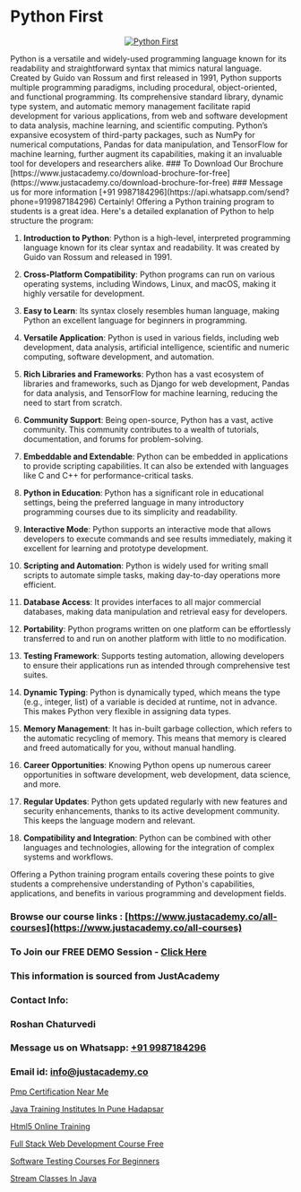 # Python First

<p align="center">
  <a href="https://justacademy.co/course-detail/python-training">
    <img src="https://justacademy.co/storage2/course_image/1709713400_course_image.webp" alt="Python First">
  </a>
</p>
Python is a versatile and widely-used programming language known for its readability and straightforward syntax that mimics natural language. Created by Guido van Rossum and first released in 1991, Python supports multiple programming paradigms, including procedural, object-oriented, and functional programming. Its comprehensive standard library, dynamic type system, and automatic memory management facilitate rapid development for various applications, from web and software development to data analysis, machine learning, and scientific computing. Python’s expansive ecosystem of third-party packages, such as NumPy for numerical computations, Pandas for data manipulation, and TensorFlow for machine learning, further augment its capabilities, making it an invaluable tool for developers and researchers alike.
### To Download Our Brochure [https://www.justacademy.co/download-brochure-for-free](https://www.justacademy.co/download-brochure-for-free)
### Message us for more information [+91 9987184296](https://api.whatsapp.com/send?phone=919987184296)
Certainly! Offering a Python training program to students is a great idea. Here's a detailed explanation of Python to help structure the program:

1) **Introduction to Python**: Python is a high-level, interpreted programming language known for its clear syntax and readability. It was created by Guido van Rossum and released in 1991.

2) **Cross-Platform Compatibility**: Python programs can run on various operating systems, including Windows, Linux, and macOS, making it highly versatile for development.

3) **Easy to Learn**: Its syntax closely resembles human language, making Python an excellent language for beginners in programming.

4) **Versatile Application**: Python is used in various fields, including web development, data analysis, artificial intelligence, scientific and numeric computing, software development, and automation.

5) **Rich Libraries and Frameworks**: Python has a vast ecosystem of libraries and frameworks, such as Django for web development, Pandas for data analysis, and TensorFlow for machine learning, reducing the need to start from scratch.

6) **Community Support**: Being open-source, Python has a vast, active community. This community contributes to a wealth of tutorials, documentation, and forums for problem-solving.

7) **Embeddable and Extendable**: Python can be embedded in applications to provide scripting capabilities. It can also be extended with languages like C and C++ for performance-critical tasks.

8) **Python in Education**: Python has a significant role in educational settings, being the preferred language in many introductory programming courses due to its simplicity and readability.

9) **Interactive Mode**: Python supports an interactive mode that allows developers to execute commands and see results immediately, making it excellent for learning and prototype development.

10) **Scripting and Automation**: Python is widely used for writing small scripts to automate simple tasks, making day-to-day operations more efficient.

11) **Database Access**: It provides interfaces to all major commercial databases, making data manipulation and retrieval easy for developers.

12) **Portability**: Python programs written on one platform can be effortlessly transferred to and run on another platform with little to no modification.

13) **Testing Framework**: Supports testing automation, allowing developers to ensure their applications run as intended through comprehensive test suites.

14) **Dynamic Typing**: Python is dynamically typed, which means the type (e.g., integer, list) of a variable is decided at runtime, not in advance. This makes Python very flexible in assigning data types.

15) **Memory Management**: It has in-built garbage collection, which refers to the automatic recycling of memory. This means that memory is cleared and freed automatically for you, without manual handling.

16) **Career Opportunities**: Knowing Python opens up numerous career opportunities in software development, web development, data science, and more.

17) **Regular Updates**: Python gets updated regularly with new features and security enhancements, thanks to its active development community. This keeps the language modern and relevant.

18) **Compatibility and Integration**: Python can be combined with other languages and technologies, allowing for the integration of complex systems and workflows.

Offering a Python training program entails covering these points to give students a comprehensive understanding of Python's capabilities, applications, and benefits in various programming and development fields.

### Browse our course links : [https://www.justacademy.co/all-courses](https://www.justacademy.co/all-courses) 
### To Join our FREE DEMO Session - [Click Here](https://www.justacademy.co/register-for-course-demo)


### This information is sourced from JustAcademy
### Contact Info:
### Roshan Chaturvedi
### Message us on Whatsapp: [+91 9987184296](https://api.whatsapp.com/send?phone=919987184296)
### Email id: [info@justacademy.co](mailto:info@justacademy.co)
                
[Pmp Certification Near Me](https://www.linkedin.com/pulse/pmp-certification-near-me-justacademy-pune-civbc?trackingId=Sae%2BBl4xpAdDqCYgaYFNRg%3D%3D&lipi=urn%3Ali%3Apage%3Ad_flagship3_company_admin%3BGzpHiwsYRr22lJjP82PYtA%3D%3D)

[Java Training Institutes In Pune Hadapsar](https://www.linkedin.com/pulse/java-training-institutes-pune-hadapsar-justacademy-las-vegas-qjgcf?trackingId=KLecLFadtbd88AeBQPZRDQ%3D%3D&lipi=urn%3Ali%3Apage%3Ad_flagship3_company_admin%3BSRVvZqxTRJ2BK3zMbr9wpQ%3D%3D)

[Html5 Online Training](https://medium.com/@kumarishimmi99/html5-online-training-1981eeaf4926)

[Full Stack Web Development Course Free](https://medium.com/@prempja40/full-stack-web-development-course-free-cadc910a923f)

[Software Testing Courses For Beginners](https://justacademyin.github.io/justacademy/software-testing-courses-for-beginners)

[Stream Classes In Java](https://justacademyin.github.io/justacademy/stream-classes-in-java)


